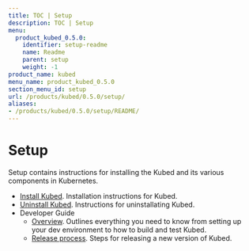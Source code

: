 ```yaml
---
title: TOC | Setup
description: TOC | Setup
menu:
  product_kubed_0.5.0:
    identifier: setup-readme
    name: Readme
    parent: setup
    weight: -1
product_name: kubed
menu_name: product_kubed_0.5.0
section_menu_id: setup
url: /products/kubed/0.5.0/setup/
aliases:
- /products/kubed/0.5.0/setup/README/
---
```


# Setup

Setup contains instructions for installing the Kubed and its various components in Kubernetes.

- [Install Kubed](/products/kubed/0.5.0/setup/install). Installation instructions for Kubed.
- [Uninstall Kubed](/products/kubed/0.5.0/setup/uninstall). Instructions for uninstallating Kubed.
- Developer Guide
  - [Overview](/products/kubed/0.5.0/setup/developer-guide/overview). Outlines everything you need to know from setting up your dev environment to how to build and test Kubed.
  - [Release process](/products/kubed/0.5.0/setup/developer-guide/release). Steps for releasing a new version of Kubed.
